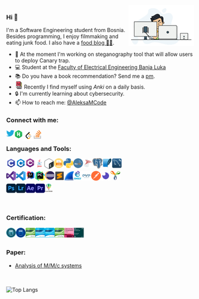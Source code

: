 <img width="35%" align="right" alt="Github" src="./resources/developer.gif" />

### Hi 👋
I'm a Software Engineering student from Bosnia. Besides programming, I enjoy filmmaking and eating junk food. I also have a [food blog 🍕🍪][aleksavscalories].

- 🔨 At the moment I'm working on steganography tool that will allow users to deploy Canary trap.
- 💻 Student at the [Faculty of Electrical Engineering Banja Luka](https://etf.unibl.org/index.php/en/home)
- 📚 Do you have a book recommendation? Send me a <a href="https://www.goodreads.com/aleksamcode">pm</a>.
- <img width="20px" src="./resources/flash-cards.png?raw=true" />&nbsp;Recently I find myself using <i>Anki</i> on a daily basis.
- 🔒 I'm currently learning about cybersecurity.
- 📫 How to reach me: [@AleksaMCode][twitter]

### Connect with me:
[<img align="left" alt="AleksaMCode | Twitter" title="Twitter" width="22px" src="./resources/twitter_logo.png?raw=true" />][twitter]
[<img align="left" alt="AleksaMCode | Hackerrank" title="Hackerank" width="22px" src="./resources/hackerrank_logo.png?raw=true" />][hackerrank]
[<img align="left" alt="AleksaMCode | LeetCode" title="LeetCode" width="30px" src="./resources/leetcode_logo.png?raw=true" />][leetcode]
[<img align="left" alt="AleksaMCode | Stack Overflow " title="Stack Overflow" width="20px" src="./resources/stack_overflow_logo.png?raw=true" />][stackoverlow]
<br>

### Languages and Tools:
<div class="column">
<div class="row">
<img align="left" alt="C" title="C" width="26px" src="./resources/c_logo.png?raw=true" />
<img align="left" alt="C++" title="C++" width="26px" src="./resources/c-plus-plus_logo.png?raw=true" />
<img align="left" alt="C#" title="C#" width="24px" src="./resources/c-sharp_logo.png?raw=true" />
<img align="left" alt="Java" title="Java" width="26px" src="./resources/java_logo.png?raw=true" />
<img align="left" alt="Linux Bash" title="Linux Bash" width="26px" src="./resources/linux-bash_logo.png?raw=true" />
<img align="left" alt="NASM" title="NASM" width="26px" src="./resources/asm.png?raw=true" />
<img align="left" alt="Python" title="Python" width="26px" src="./resources/python_logo.svg?raw=true" />
<img align="left" alt="MySql" title="MySql" width="26px" src="./resources/mysql_logo.png?raw=true" />
<img align="left" alt="SQL Server" title="SQL server" width="26px" src="./resources/sql-server_logo.png?raw=true" />
<img align="left" alt="PostgreSQL" title="PostgreSQL" width="26px" src="./resources/postgresql_logo.svg?raw=true" />
<img align="left" alt="SQLite" title="SQLite" width="26px" src="./resources/sqlite-logo.svg?raw=true" />
<img align="left" alt="MySql Workbench" title="MySql Workbench" width="26px" src="./resources/mysql_workbench_logo.png?raw=true" />
<br><br>
</div>
<div class="row">
<img align="left" alt="Visual Studio" title="Visual Studio" width="26px" src="./resources/visual-studio_logo.png?raw=true" />
<img align="left" alt="Visual Studio Code" title="Visual Studio Code" width="26px" src="./resources/visual-studio-code_logo.png?raw=true" />
<img align="left" alt="IntelliJ IDEA" title="IntelliJ IDEA" width="26px" src="./resources/IntelliJ-IDEA_logo.png?raw=true" />
<img align="left" alt="PyCharm" title="PyCharm" width="26px" src="./resources/py-charm_logo.svg?raw=true" />
<img align="left" alt="Eclipse" title="Eclipse" width="26px" src="./resources/eclipse_logo.png?raw=true" />
<img align="left" alt="Sublime Text" title="Sublime Text" width="26px" src="./resources/sublime_text_logo.png?raw=true" />
<img align="left" alt="Wireshark" title="Wireshark" width="26px" src="./resources/wireshark_logo.png?raw=true" /> 
<img align="left" alt="GNS3" title="GNS3" width="20px" src="./resources/gns3_logo.png?raw=true" /> 
<img align="left" alt="Eve-ng" title="Eve-ng" width="26px" src="./resources/eve-ng_logo.png?raw=true" />
<img align="left" alt="Postman" title="Postman" width="26px" src="./resources/postman_logo.png?raw=true" />
<img align="left" alt="Insomnia" title="Insomnia" width="26px" src="./resources/insomnia_logo.png?raw=true" />
<img align="left" alt="Yakindu SCT" title="Yakindu SCT" width="26px" src="./resources/yakindu-sct_logo.png?raw=true" />
<br><br>
</div>
<div class="row">
<img align="left" alt="Adobe Photoshop" title="Adobe Photoshop" width="26px" src="./resources/adobe-photoshop_logo.png?raw=true" />
<img align="left" alt="Adobe Lightroom" title="Adobe Lightroom" width="26px" src="./resources/adobe-lightroom_logo.png?raw=true" />
<img align="left" alt="Adobe After Effects" title="Adobe After Effects" width="26px" src="./resources/adobe-after-effects_logo.png?raw=true" />
<img align="left" alt="Adobe Premiere Pro" title="Adobe Premiere Pro" width="26px" src="./resources/adobe-premiere-pro_logo.png?raw=true" />
<img align="left" alt="Corel DRAW" title="Corel DRAW" width="20px" src="./resources/corel_draw_logo.png?raw=true" />
</div>
</div>
<br><br>

### Certification:
<a href="https://drive.google.com/file/d/1BtbJXdu0yBsyvTv1dlHnLyIyihR4hz4R/view"><img align="left" alt="NSE1" title="NSE1" width="26px" src="./resources/NSE1-Certification.png?raw=true" /></a>
<a href="https://drive.google.com/file/d/1zvGrx6D_MMOeskZ3q-G6QF83XL3JhPZT/view"><img align="left" alt="NSE2" title="NSE2" width="26px" src="./resources/NSE2-Certification.png?raw=true" /></a>
<a href="https://www.credly.com/badges/ba534370-bd58-4322-a068-2519cf0115ac"><img align="left" alt="CISCO Introduction to Cybersecurity" title="CISCO Introduction to Cybersecurity" width="26px" src="./resources/cisco-introduction-to-cybersecurity.png?raw=true" /></a>
<a href="https://www.credly.com/badges/43b75eb3-634f-47d7-9c51-5a7302378d76"><img align="left" alt="CISCO Endpoint Security" title="CISCO Endpoint Security" width="26px" src="./resources/cisco-endpoint-security.png?raw=true" /></a>
<a href="https://www.credly.com/badges/6a278b56-a106-44d3-87da-0e7257f5f600"><img align="left" alt="CISCO Networking Basics" title="CISCO Networking Basics" width="26px" src="./resources/cisco-networking-basics.png?raw=true" /></a>
<a href="https://www.credly.com/badges/d1f8a13e-fdae-4a16-b305-3872250aa4ae"><img align="left" alt="CISCO Introduction to IoT" title="CISCO Introduction to IoT" width="26px" src="./resources/cisco-introduction-to-IoT.png?raw=true" /></a>
<a href="https://www.credly.com/badges/073ca710-8f94-4669-ad65-1fb73d9ef04b"><img align="left" alt="IBM Cybersecurity Fundamentals" title="IBM Cybersecurity Fundamentals" width="26px" src="./resources/ibm-cybersecurity-fundamentals.webp?raw=true" /></a>
<a href="https://courses.yl-ptech.skillsnetwork.site/certificates/afdeb6169a014678accd04b912fdbab8"><img align="left" alt="IBM Blockchain Essentials" title="IBM Blockchain Essentials" width="26px" src="./resources/ibm-blockchain-essentials-v2.png?raw=true"/></a>
<br><br>
### Paper:
<ul>
<li><a href="https://www.academia.edu/94404529/Analiza_M_M_c_sistema">Analysis of M/M/c systems</a></li>
</ul>

[twitter]: https://twitter.com/AleksaMCode
[leetcode]: https://leetcode.com/aleksamcode
[hackerrank]: https://www.hackerrank.com/AleksaMCode
[aleksavscalories]: https://www.instagram.com/aleksavscalories
[stackoverlow]: https://stackoverflow.com/users/9917714/aleksa-majkic

<br><br>
![Top Langs](https://github-readme-stats-4gbrsb1iy-aleksamcode.vercel.app/api/top-langs/?username=aleksamcode&layout=compact&langs_count=10)
